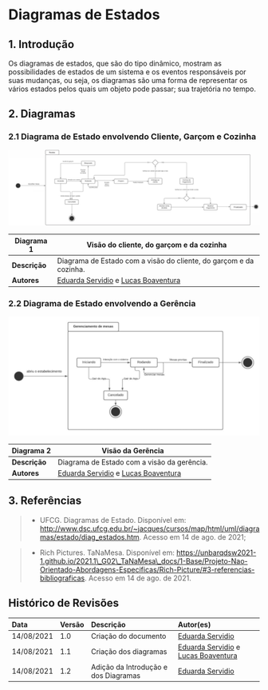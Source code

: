# Diagramas de Estados

## 1. Introdução

Os diagramas de estados, que são do tipo dinâmico, mostram as possibilidades de estados de um sistema e os eventos responsáveis por suas mudanças, ou seja, os diagramas são uma forma de representar os vários estados pelos quais um objeto pode passar; sua trajetória no tempo. 

## 2. Diagramas
### 2.1 Diagrama de Estado envolvendo Cliente, Garçom e Cozinha

[![D01](../../assets/img/seminario2/diagrama_estado/D01.jpg)](../../assets/img/seminario2/diagrama_estado/D01.jpg)

| **Diagrama 1**  | **Visão do cliente, do garçom e da cozinha**                                                              |
| --------------- | --------------------------------------------------------------------------------------------------------- |
| **Descrição**   | Diagrama de Estado com a visão do cliente, do garçom e da cozinha.                                        |
| **Autores**     | [Eduarda Servidio](https://github.com/ServideoEC) e [Lucas Boaventura](https://github.com/lboaventura25)  |

### 2.2 Diagrama de Estado envolvendo a Gerência

[![D02](../../assets/img/seminario2/diagrama_estado/D02.jpg)](../../assets/img/seminario2/diagrama_estado/D02.jpg)

| **Diagrama 2**  | **Visão da Gerência**                                                                                     |
| --------------- | --------------------------------------------------------------------------------------------------------- |
| **Descrição**   | Diagrama de Estado com a visão da gerência.                                                               |
| **Autores**     | [Eduarda Servidio](https://github.com/ServideoEC) e [Lucas Boaventura](https://github.com/lboaventura25)  |

## 3. Referências

> - UFCG. Diagramas de Estado. Disponível em: <http://www.dsc.ufcg.edu.br/~jacques/cursos/map/html/uml/diagramas/estado/diag_estados.htm>. Acesso em 14 de ago. de 2021;

> - Rich Pictures. TaNaMesa. Disponível em: <https://unbarqdsw2021-1.github.io/2021.1\_G02\_TaNaMesa\_docs/1-Base/Projeto-Nao-Orientado-Abordagens-Especificas/Rich-Picture/#3-referencias-bibliograficas>. Acesso em 14 de ago. de 2021.

## Histórico de Revisões

| Data       | Versão | Descrição                                  | Autor(es)                                                                                    |
| :--------- | :----- | :----------------------------------------- | :------------------------------------------------------------------------------------------- |
| 14/08/2021 | 1.0    | Criação do documento                       | [Eduarda Servidio](https://github.com/ServideoEC)                                                        |
| 14/08/2021 | 1.1    | Criação dos diagramas                      | [Eduarda Servidio](https://github.com/ServideoEC) e [Lucas Boaventura](https://github.com/lboaventura25) |
| 14/08/2021 | 1.2    | Adição da Introdução e dos Diagramas       | [Eduarda Servidio](https://github.com/ServideoEC)                                                        |
